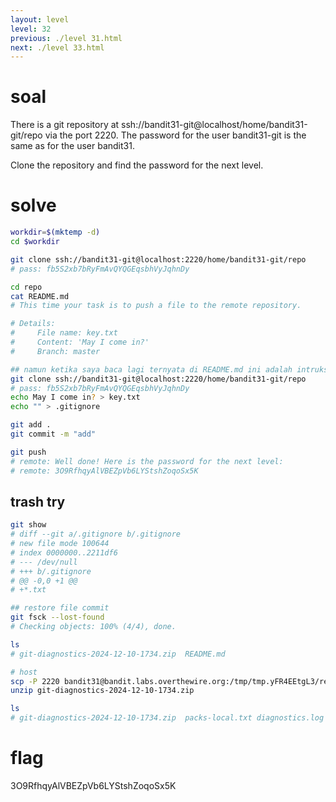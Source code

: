 ```yaml
---
layout: level
level: 32
previous: ./level 31.html
next: ./level 33.html
---
```


# soal
There is a git repository at ssh://bandit31-git@localhost/home/bandit31-git/repo via the port 2220. The password for the user bandit31-git is the same as for the user bandit31.

Clone the repository and find the password for the next level.

# solve
```bash
workdir=$(mktemp -d)
cd $workdir

git clone ssh://bandit31-git@localhost:2220/home/bandit31-git/repo
# pass: fb5S2xb7bRyFmAvQYQGEqsbhVyJqhnDy

cd repo
cat README.md
# This time your task is to push a file to the remote repository.

# Details:
#     File name: key.txt
#     Content: 'May I come in?'
#     Branch: master

## namun ketika saya baca lagi ternyata di README.md ini adalah intruksi jadi saya mengikutinya
git clone ssh://bandit31-git@localhost:2220/home/bandit31-git/repo
# pass: fb5S2xb7bRyFmAvQYQGEqsbhVyJqhnDy
echo May I come in? > key.txt
echo "" > .gitignore

git add .
git commit -m "add"

git push
# remote: Well done! Here is the password for the next level:
# remote: 3O9RfhqyAlVBEZpVb6LYStshZoqoSx5K
```

## trash try
```bash
git show
# diff --git a/.gitignore b/.gitignore
# new file mode 100644
# index 0000000..2211df6
# --- /dev/null
# +++ b/.gitignore
# @@ -0,0 +1 @@
# +*.txt

## restore file commit
git fsck --lost-found
# Checking objects: 100% (4/4), done.

ls
# git-diagnostics-2024-12-10-1734.zip  README.md

# host
scp -P 2220 bandit31@bandit.labs.overthewire.org:/tmp/tmp.yFR4EEtgL3/repo/git-diagnostics-2024-12-10-1734.zip .
unzip git-diagnostics-2024-12-10-1734.zip

ls
# git-diagnostics-2024-12-10-1734.zip  packs-local.txt diagnostics.log  objects-local.txt
```

# flag
3O9RfhqyAlVBEZpVb6LYStshZoqoSx5K